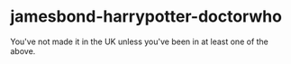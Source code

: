 jamesbond-harrypotter-doctorwho
===============================

You've not made it in the UK unless you've been in at least one of the above.
